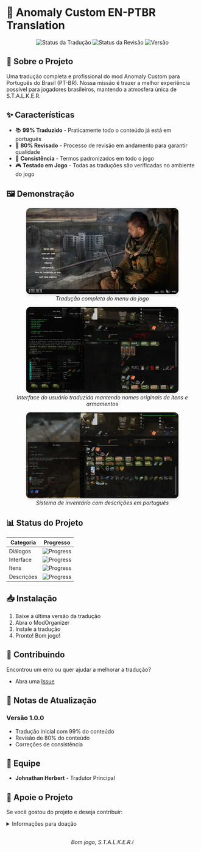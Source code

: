 # 🌟 Anomaly Custom EN-PTBR Translation

<div align="center">

![Status da Tradução](https://img.shields.io/badge/Tradução-99%25-brightgreen)
![Status da Revisão](https://img.shields.io/badge/Revisão-80%25-yellow)
![Versão](https://img.shields.io/badge/Versão-1.0.0-blue)

</div>

## 📖 Sobre o Projeto

Uma tradução completa e profissional do mod Anomaly Custom para Português do Brasil (PT-BR). Nossa missão é trazer a melhor experiência possível para jogadores brasileiros, mantendo a atmosfera única de S.T.A.L.K.E.R.

## ✨ Características

- 📚 **99% Traduzido** - Praticamente todo o conteúdo já está em português
- 📝 **80% Revisado** - Processo de revisão em andamento para garantir qualidade
- 🔄 **Consistência** - Termos padronizados em todo o jogo
- 🎮 **Testado em Jogo** - Todas as traduções são verificadas no ambiente do jogo

## 🖼️ Demonstração

<p align="center">
  <img src="./assets/unknown_2024.11.19-00.02.png" alt="Exemplo de Diálogo" width="400" style="border-radius: 10px; box-shadow: 0 4px 8px rgba(0, 0, 0, 0.1);"/>
  <br>
  <em>Tradução completa do menu do jogo</em>
</p>

<p align="center">
  <img src="./assets/unknown_2024.11.19-00.15.png" alt="Interface Traduzida" width="400" style="border-radius: 10px; box-shadow: 0 4px 8px rgba(0, 0, 0, 0.1);"/>
  <br>
  <em>Interface do usuário traduzida mantendo nomes originais de itens e armamentos</em>
</p>

<p align="center">
  <img src="./assets/unknown_2024.11.19-00.13.png" alt="Inventário Traduzido" width="400" style="border-radius: 10px; box-shadow: 0 4px 8px rgba(0, 0, 0, 0.1);"/>
  <br>
  <em>Sistema de inventário com descrições em português</em>
</p>

## 📊 Status do Projeto

| Categoria | Progresso |
|-----------|-----------|
| Diálogos | ![Progress](https://img.shields.io/badge/progresso-99%25-brightgreen) |
| Interface | ![Progress](https://img.shields.io/badge/progresso-100%25-brightgreen) |
| Itens | ![Progress](https://img.shields.io/badge/progresso-98%25-brightgreen) |
| Descrições | ![Progress](https://img.shields.io/badge/progresso-95%25-brightgreen) |

## 📥 Instalação

1. Baixe a última versão da tradução
2. Abra o ModOrganizer
3. Instale a tradução
4. Pronto! Bom jogo!

## 🤝 Contribuindo

Encontrou um erro ou quer ajudar a melhorar a tradução? 
- Abra uma [Issue](https://github.com/seu-usuario/AnomalyCustomEN-PTBR-translation/issues)


## 📝 Notas de Atualização

### Versão 1.0.0
- Tradução inicial com 99% do conteúdo
- Revisão de 80% do conteúdo
- Correções de consistência

## 👥 Equipe

- **Johnathan Herbert** - Tradutor Principal

## 💝 Apoie o Projeto

Se você gostou do projeto e deseja contribuir:

<details>
<summary>Informações para doação</summary>

**Chave Pix:** `016508d2-3500-4f82-9b67-07a9c7710861`

<p align="center">
  <img src="./assets/qrcode.jpg" alt="QR Code Pix" width="150" style="border-radius: 10px; box-shadow: 0 4px 8px rgba(0, 0, 0, 0.1);"/>
</p>

</details>

<p align="center">
  <br>
  <em>Bom jogo, S.T.A.L.K.E.R.!</em>
</p>